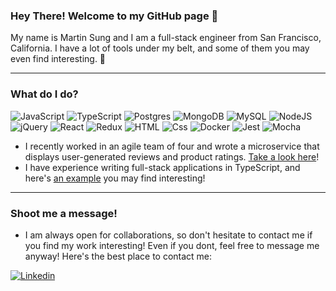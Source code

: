### Hey There! Welcome to my GitHub page 👋
My name is Martin Sung and I am a full-stack engineer from San Francisco, California. I have a lot of tools under my belt, and some of them you may even find interesting. 🎉

---
### What do I do?
<p>
  <img alt="JavaScript" src="https://img.shields.io/badge/JavaScript-F7DF1E?logo=javascript&logoColor=white&style=for-the-badge" />
  <img alt="TypeScript" src="https://img.shields.io/badge/TypeScript-3178C6?logo=typescript&logoColor=white&style=for-the-badge" />
  <img alt="Postgres" src="https://img.shields.io/badge/PostgreSQL-336791?logo=postgresql&logoColor=white&style=for-the-badge" />
  <img alt="MongoDB" src="https://img.shields.io/badge/MongoDB-336791?logo=mongodb&logoColor=white&style=for-the-badge" />
  <img alt="MySQL" src="https://img.shields.io/badge/MySQL-4479A1?logo=mysql&logoColor=white&style=for-the-badge" />
  <img alt="NodeJS" src="https://img.shields.io/badge/Node.JS-339933?logo=node.js&logoColor=white&style=for-the-badge" />
  <img alt="jQuery" src="https://img.shields.io/badge/jQuery-0769AD?logo=jquery&logoColor=white&style=for-the-badge" />
  <img alt="React" src="https://img.shields.io/badge/React-61DAFB?logo=react&logoColor=white&style=for-the-badge" />
  <img alt="Redux" src="https://img.shields.io/badge/Redux-764ABC?logo=redux&logoColor=white&style=for-the-badge" />
  <img alt="HTML" src="https://img.shields.io/badge/HTML-E34F26?logo=html5&logoColor=white&style=for-the-badge" />
  <img alt="Css" src="https://img.shields.io/badge/CSS-1572B6?logo=css3&logoColor=white&style=for-the-badge" />
  <img alt="Docker" src="https://img.shields.io/badge/Docker-2496ED?logo=docker&logoColor=white&style=for-the-badge" />
  <img alt="Jest" src="https://img.shields.io/badge/Jest-C21325?logo=jest&logoColor=white&style=for-the-badge" />
  <img alt="Mocha" src="https://img.shields.io/badge/Mocha-8D6748?logo=mocha&logoColor=white&style=for-the-badge" />
</p>

- I recently worked in an agile team of four and wrote a microservice that displays user-generated reviews and product ratings. <a href="https://github.com/martinsung00/Nike-Replica-Reviews-Service">Take a look here</a>!
- I have experience writing full-stack applications in TypeScript, and here's <a href="https://github.com/martinsung00/thoridal">an example</a> you may find interesting!

---

### Shoot me a message!

- I am always open for collaborations, so don't hesitate to contact me if you find my work interesting! Even if you dont, feel free to message me anyway! Here's the best place to contact me:

<p>
  <a href="https://www.linkedin.com/in/martinsung00/"><img alt="Linkedin" src="https://img.shields.io/badge/linkedin-0077B5?logo=linkedin&logoColor=white&style=flat" /></a>
</p>

